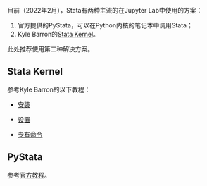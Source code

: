 目前（2022年2月），Stata有两种主流的在Jupyter Lab中使用的方案：

1. 官方提供的PyStata，可以在Python内核的笔记本中调用Stata；
2. Kyle Barron的[Stata Kernel](https://kylebarron.dev/stata_kernel/)。

此处推荐使用第二种解决方案。

## Stata Kernel

参考Kyle Barron的以下教程：

- [安装](https://kylebarron.dev/stata_kernel/getting_started/)

- [设置](https://kylebarron.dev/stata_kernel/using_stata_kernel/configuration/)
- [专有命令](https://kylebarron.dev/stata_kernel/using_stata_kernel/magics/)

## PyStata

参考[官方教程](https://www.stata.com/python/pystata/)。